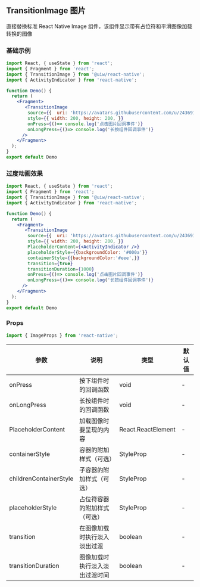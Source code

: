 TransitionImage 图片
---

直接替换标准 React Native Image 组件，该组件显示带有占位符和平滑图像加载转换的图像

<!-- ![](https://user-images.githubusercontent.com/57083007/146734209-c9e25051-3473-401e-ba3f-688f843da7df.gif) -->
<!--rehype:style=zoom: 33%;float: right; margin-left: 15px;-->

### 基础示例

```jsx mdx:preview&background=#bebebe29
import React, { useState } from 'react';
import { Fragment } from 'react';
import { TransitionImage } from '@uiw/react-native';
import { ActivityIndicator } from 'react-native';

function Demo() {
  return (
    <Fragment>
       <TransitionImage
        source={{  uri: 'https://avatars.githubusercontent.com/u/24369183?v=4' }}
        style={{ width: 200, height: 200, }}
        onPress={()=> console.log('点击图片回调事件')}
        onLongPress={()=> console.log('长按组件回调事件')}
      />
    </Fragment>
  );
}
export default Demo
```

### 过度动画效果

```jsx mdx:preview&background=#bebebe29
import React, { useState } from 'react';
import { Fragment } from 'react';
import { TransitionImage } from '@uiw/react-native';
import { ActivityIndicator } from 'react-native';

function Demo() {
  return (
    <Fragment>
       <TransitionImage
        source={{  uri: 'https://avatars.githubusercontent.com/u/24369183?v=4' }}
        style={{ width: 200, height: 200, }}
        PlaceholderContent={<ActivityIndicator />}
        placeholderStyle={{backgroundColor: '#000a'}}
        containerStyle={{backgroundColor:'#eee',}}
        transition={true}
        transitionDuration={1000}
        onPress={()=> console.log('点击图片回调事件')}
        onLongPress={()=> console.log('长按组件回调事件')}
      />
    </Fragment>
  );
}
export default Demo
```

### Props

```js
import { ImageProps } from 'react-native';
```

| 参数 | 说明 | 类型 | 默认值 |
|------|------|-----|------|
| onPress | 按下组件时的回调函数 | void | - |
| onLongPress | 长按组件时的回调函数 | void | - |
| PlaceholderContent | 加载图像时要呈现的内容 | React.ReactElement<any> | - |
| containerStyle | 容器的附加样式（可选） | StyleProp<ViewStyle> | - |
| childrenContainerStyle | 子容器的附加样式（可选） | StyleProp<ViewStyle> | - |
| placeholderStyle | 占位符容器的附加样式（可选） | StyleProp<ViewStyle> | - |
| transition | 在图像加载时执行淡入淡出过渡 | boolean | - |
| transitionDuration | 图像加载时执行淡入淡出过渡时间 | boolean | - |

